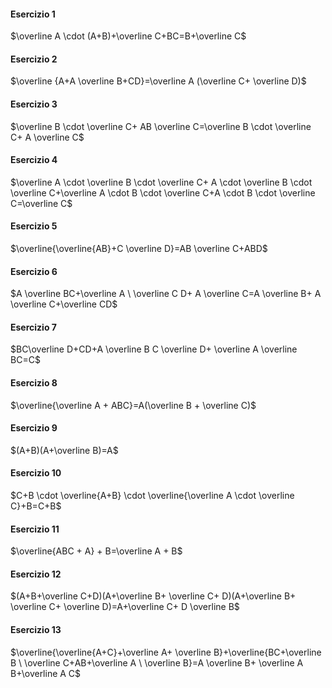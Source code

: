 #### Esercizio 1
$\overline A \cdot (A+B)+\overline C+BC=B+\overline C$ 
#### Esercizio 2
$\overline {A+A \overline B+CD}=\overline A (\overline C+ \overline D)$
#### Esercizio 3
$\overline B \cdot \overline C+ AB \overline C=\overline B \cdot \overline C+ A \overline C$
#### Esercizio 4
$\overline A \cdot \overline B \cdot \overline C+ A \cdot \overline B \cdot \overline C+\overline A \cdot B \cdot \overline C+A \cdot B \cdot \overline C=\overline C$
#### Esercizio 5
$\overline{\overline{AB}+C \overline D}=AB \overline C+ABD$
#### Esercizio 6
$A \overline BC+\overline A \ \overline C D+ A \overline C=A \overline B+ A \overline C+\overline CD$
#### Esercizio 7
$BC\overline D+CD+A \overline B C \overline D+ \overline A \overline BC=C$
#### Esercizio 8
$\overline{\overline A + ABC}=A(\overline B + \overline C)$
#### Esercizio 9
$(A+B)(A+\overline B)=A$
#### Esercizio 10
$C+B \cdot \overline{A+B} \cdot \overline{\overline A \cdot \overline C}+B=C+B$
#### Esercizio 11
$\overline{ABC + A} + B=\overline A + B$
#### Esercizio 12
$(A+B+\overline C+D)(A+\overline B+ \overline C+ D)(A+\overline B+ \overline C+ \overline D)=A+\overline C+ D \overline B$
#### Esercizio 13
$\overline{\overline{A+C}+\overline A+ \overline B}+\overline{BC+\overline B \ \overline C+AB+\overline A \ \overline B}=A \overline B+ \overline A B+\overline A C$
